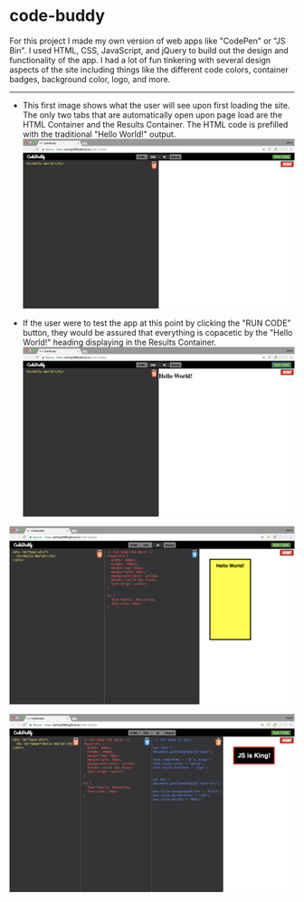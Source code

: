 # code-buddy
For this project I made my own version of web apps like "CodePen" or "JS Bin". I used HTML, CSS, JavaScript, and jQuery to build out the design and functionality of the app. I had a lot of fun tinkering with several design aspects of the site including things like the different code colors, container badges, background color, logo, and more.

---

- This first image shows what the user will see upon first loading the site. The only two tabs that are automatically open upon page load are the HTML Container and the Results Container. The HTML code is prefilled with the traditional "Hello World!" output.
![INTRO](assets/img/read_me/intro.png)

- If the user were to test the app at this point by clicking the "RUN CODE" button, they would be assured that everything is copacetic by the "Hello World!" heading displaying in the Results Container.
![FIRST RUN](assets/img/read_me/first-run.png)

![CSS ADJUST](assets/img/read_me/css-adjust.png)

![JS ADJUST](assets/img/read_me/js-adjust.png)
